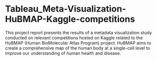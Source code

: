 # Tableau_Meta-Visualization-HuBMAP-Kaggle-competitions
This project report presents the results of a metadata visualization study conducted on relevant competitions hosted on Kaggle related to the HuBMAP (Human BioMolecular Atlas Program) project. HuBMAP aims to create a comprehensive map of the human body at a single-cell level to improve our understanding of human health and disease.
